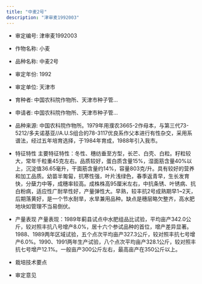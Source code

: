 ```yaml
---
title: "中麦2号"
description: "津审麦1992003"
---
```

* 审定编号:  津审麦1992003

*  作物名称:  小麦

*  品种名称:  中麦2号

*  审定年份:  1992

*  审定单位:  天津市

* 育种者:  中国农科院作物所、天津市种子管...

*  申请者:  中国农科院作物所、天津市种子管...

*  品种来源:  中国农科院作物所。1979年用濮农3665-2作母本，与第三代73-5212/多夫诺基亚//A.U.S组合的78-3117优良系作父本进行有性杂交，采用系谱法，经过五年培育选择，于1984年育成，1988年引入我市。

*  特征特性
主要特征特性：冬性、穗纺垂至方型，长芒、白壳、白粒。籽粒较大，常年千粒重45克左右。品质较好，蛋白质含量15%，湿面筋含量40%以上，沉淀值36.65毫升，干面筋含量约14%，容量803克/升。具有较好的营养和加工品质。幼苗半匍匐，抗寒性强，叶片浅绿色，春季返青早，生长发育快，分蘖力中等，成穗率较高。成株株高95厘米左右，中抗条锈、叶锈病、抗白粉病，适应性广耐旱性好，产量弹性大。早熟，较丰抗2号成熟期早1~2天，后期落黄好，是一个节水耐旱，水旱兼用品种。缺点是穗层略欠整齐，高水肥地块如管理不当易倒伏。

*  产量表现
产量表现：1989年蓟县试点中水肥组品比试验，平均亩产342.0公斤，较对照丰抗八号增产8.0%，居十六个参试品种的首位，增产差异显著。1988、1989两年区域试验，五个点次平均亩产327.3公斤，较对照丰抗七号增产6.0%。1990、1991两年生产试验，八个点次平均亩产328.1公斤，较对照丰抗七号增产12.1%。一般亩产300公斤左右，最高亩产在350公斤以上。

*  栽培技术要点


*  审定意见

